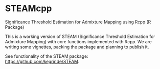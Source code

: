 # STEAMcpp

Significance Threshold Estimation for Admixture Mapping using Rcpp (R Package)

This is a working version of STEAM (Significance Threshold Estimation for Admixture Mapping) with core functions implemented with Rcpp. We are writing some vignettes, packing the package and planning to publish it.

See functionality of the STEAM package: https://github.com/kegrinde/STEAM.
